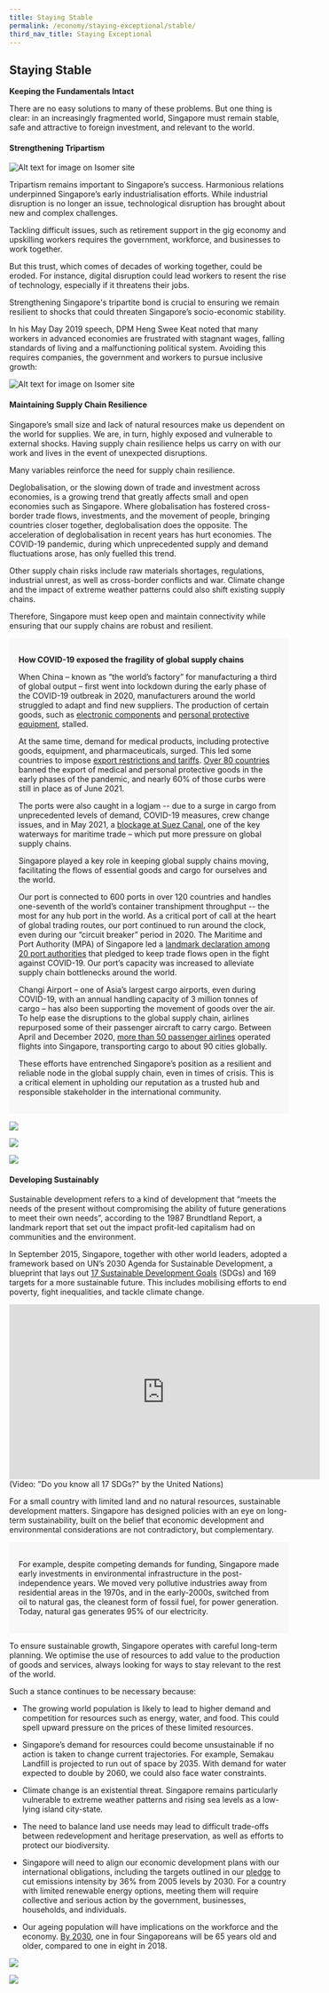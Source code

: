 ```yaml
---
title: Staying Stable
permalink: /economy/staying-exceptional/stable/
third_nav_title: Staying Exceptional
---
```

## Staying Stable

**Keeping the Fundamentals Intact**

There are no easy solutions to many of these problems. But one thing is clear: in an increasingly fragmented world, Singapore must remain stable, safe and attractive to foreign investment, and relevant to the world.

#### Strengthening Tripartism
![Alt text for image on Isomer site](/images/economy/staying-exceptional/59684637_2694277900614158_2205422520599838720_n.png)

Tripartism remains important to Singapore’s success. Harmonious relations underpinned Singapore’s early industrialisation efforts. While industrial disruption is no longer an issue, technological disruption has brought about new and complex challenges.

Tackling difficult issues, such as retirement support in the gig economy and upskilling workers requires the government, workforce, and businesses to work together.

But this trust, which comes of decades of working together, could be eroded. For instance, digital disruption could lead workers to resent the rise of technology, especially if it threatens their jobs. 

Strengthening Singapore's tripartite bond is crucial to ensuring we remain resilient to shocks that could threaten Singapore’s socio-economic stability.

In his May Day 2019 speech, DPM Heng Swee Keat noted that many workers in advanced economies are frustrated with stagnant wages, falling standards of living and a malfunctioning political system. Avoiding this requires companies, the government and workers to pursue inclusive growth:

![Alt text for image on Isomer site](/images/economy/staying-exceptional/Screenshot%202020-1-2.png)

#### Maintaining Supply Chain Resilience 

Singapore’s small size and lack of natural resources make us dependent on the world for supplies. We are, in turn, highly exposed and vulnerable to external shocks. Having supply chain resilience helps us carry on with our work and lives in the event of unexpected disruptions.

Many variables reinforce the need for supply chain resilience. 

Deglobalisation, or the slowing down of trade and investment across economies, is a growing trend that greatly affects small and open economies such as Singapore. Where globalisation has fostered cross-border trade flows, investments, and the movement of people, bringing countries closer together, deglobalisation does the opposite. The acceleration of deglobalisation in recent years has hurt economies. The COVID-19 pandemic, during which unprecedented supply and demand fluctuations arose, has only fuelled this trend.

Other supply chain risks include raw materials shortages, regulations, industrial unrest, as well as cross-border conflicts and war. Climate change and the impact of extreme weather patterns could also shift existing supply chains.

Therefore, Singapore must keep open and maintain connectivity while ensuring that our supply chains are robust and resilient.

<div style="border:0px solid #0505f8;background-color:#f8f8f8;padding:1.2em;">
<p>

**How COVID-19 exposed the fragility of global supply chains** 

When China – known as “the world’s factory” for manufacturing a third of global output – first went into lockdown during the early phase of the COVID-19 outbreak in 2020, manufacturers around the world struggled to adapt and find new suppliers. The production of certain goods, such as [electronic components](https://www.npr.org/2020/02/14/806155636/coronavirus-is-shuttering-chinese-factories-and-affecting-global-manufacturing) and [personal protective equipment](https://www.who.int/news/item/03-03-2020-shortage-of-personal-protective-equipment-endangering-health-workers-worldwide), stalled. 

At the same time, demand for medical products, including protective goods, equipment, and pharmaceuticals, surged. This led some countries to impose [export restrictions and tariffs](https://www.imf.org/en/Topics/imf-and-covid19/Policy-Responses-to-COVID-19). [Over 80 countries](https://unctad.org/news/export-restrictions-do-not-help-fight-covid-19) banned the export of medical and personal protective goods in the early phases of the pandemic, and nearly 60% of those curbs were still in place as of June 2021.

The ports were also caught in a logjam -- due to a surge in cargo from unprecedented levels of demand, COVID-19 measures, crew change issues, and in May 2021, a [blockage at Suez Canal](https://asia.nikkei.com/Business/Markets/Ever-Given-s-Suez-Canal-blockage-still-disrupting-global-shipping), one of the key waterways for maritime trade – which put more pressure on global supply chains. 

Singapore played a key role in keeping global supply chains moving, facilitating the flows of essential goods and cargo for ourselves and the world. 

Our port is connected to 600 ports in over 120 countries and handles one-seventh of the world’s container transhipment throughput -- the most for any hub port in the world. As a critical port of call at the heart of global trading routes, our port continued to run around the clock, even during our “circuit breaker” period in 2020. The Maritime and Port Authority (MPA) of Singapore led a [landmark declaration among 20 port authorities](https://www.mpa.gov.sg/web/portal/home/media-centre/news-releases/detail/8ef344f7-89ab-4d4c-99ba-a2c73532d2b4) that pledged to keep trade flows open in the fight against COVID-19. Our port’s capacity was increased to alleviate supply chain bottlenecks around the world. 

Changi Airport – one of Asia’s largest cargo airports, even during COVID-19, with an annual handling capacity of 3 million tonnes of cargo – has also been supporting the movement of goods over the air. To help ease the disruptions to the global supply chain, airlines repurposed some of their passenger aircraft to carry cargo. Between April and December 2020, [more than 50 passenger airlines](https://www.changiairport.com/corporate/media-centre/changijourneys/faces-of-changi/CargoInterview.html) operated flights into Singapore, transporting cargo to about 90 cities globally.

These efforts have entrenched Singapore’s position as a resilient and reliable node in the global supply chain, even in times of crisis. This is a critical element in upholding our reputation as a trusted hub and responsible stakeholder in the international community.</p></div>

![](/images/PM%20Lee%20at%20NDR%202022_Global%20City.png)

[![](/images/SS%20Chain%20Resilience.png)](/economy/case-studies/strategies-for-ss-chain-resilience/)

[![](/images/Food%20Challenge.png)](/economy/Case-Studies/SG-food-challenge/)

#### Developing Sustainably

Sustainable development refers to a kind of development that “meets the needs of the present without compromising the ability of future generations to meet their own needs”, according to the 1987 Brundtland Report, a landmark report that set out the impact profit-led capitalism had on communities and the environment.

  
In September 2015, Singapore, together with other world leaders, adopted a framework based on UN’s 2030 Agenda for Sustainable Development, a blueprint that lays out [17 Sustainable Development Goals](https://sdgs.un.org/goals) (SDGs) and 169 targets for a more sustainable future. This includes mobilising efforts to end poverty, fight inequalities, and tackle climate change.

<iframe width="560" height="315" src="https://www.youtube.com/embed/0XTBYMfZyrM" title="YouTube video player" frameborder="0" allow="accelerometer; autoplay; clipboard-write; encrypted-media; gyroscope; picture-in-picture" allowfullscreen></iframe>
(Video: "Do you know all 17 SDGs?" by the United Nations)

For a small country with limited land and no natural resources, sustainable development matters. Singapore has designed policies with an eye on long-term sustainability, built on the belief that economic development and environmental considerations are not contradictory, but complementary. 

<div style="border:0px solid #0505f8;background-color:#f8f8f8;padding:1.2em;">
<p>For example, despite competing demands for funding, Singapore made early investments in environmental infrastructure in the post-independence years. We moved very pollutive industries away from residential areas in the 1970s, and in the early-2000s, switched from oil to natural gas, the cleanest form of fossil fuel, for power generation. Today, natural gas generates 95% of our electricity.  </p></div>
 
To ensure sustainable growth, Singapore operates with careful long-term planning. We optimise the use of resources to add value to the production of goods and services, always looking for ways to stay relevant to the rest of the world. 

Such a stance continues to be necessary because:

* The growing world population is likely to lead to higher demand and competition for resources such as energy, water, and food. This could spell upward pressure on the prices of these limited resources. 

*   Singapore’s demand for resources could become unsustainable if no action is taken to change current trajectories. For example, Semakau Landfill is projected to run out of space by 2035. With demand for water expected to double by 2060, we could also face water constraints. 

*   Climate change is an existential threat. Singapore remains particularly vulnerable to extreme weather patterns and rising sea levels as a low-lying island city-state.

*   The need to balance land use needs may lead to difficult trade-offs between redevelopment and heritage preservation, as well as efforts to protect our biodiversity. 
    
*   Singapore will need to align our economic development plans with our international obligations, including the targets outlined in our [pledge](https://www.nccs.gov.sg/docs/default-source/publications/take-action-today-for-a-carbon-efficient-singapore.pdf) to cut emissions intensity by 36% from 2005 levels by 2030. For a country with limited renewable energy options, meeting them will require collective and serious action by the government, businesses, households, and individuals. 
  
* Our ageing population will have implications on the workforce and the economy. [By 2030](https://www.todayonline.com/singapore/elderly-make-almost-half-spore-population-2050-united-nations), one in four Singaporeans will be 65 years old and older, compared to one in eight in 2018.

[![](/images/Labour%20Policies.png)](/economy/Case-Studies/Sustainable-Inclusive-Labour-Policies/)

[![](/images/Green%20Economy.png)](/economy/case-studies/growing-sg-green-economy/)
